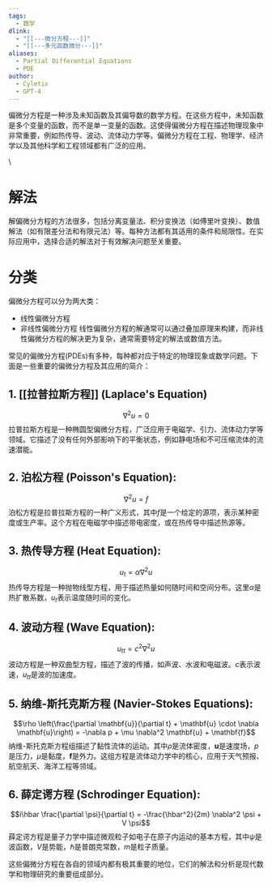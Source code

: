 ```yaml
---
tags:
  - 数学
dlink:
  - "[[---微分方程---]]"
  - "[[---多元函数微分---]]"
aliases:
  - Partial Differential Equations
  - PDE
author:
  - Cyletix
  - GPT-4
---
```

偏微分方程是一种涉及未知函数及其偏导数的数学方程。在这些方程中，未知函数是多个变量的函数，而不是单一变量的函数。这使得偏微分方程在描述物理现象中非常重要，例如热传导、波动、流体动力学等。偏微分方程在工程、物理学、经济学以及其他科学和工程领域都有广泛的应用。

\
# 解法
解偏微分方程的方法很多，包括分离变量法、积分变换法（如傅里叶变换）、数值解法（如有限差分法和有限元法）等。每种方法都有其适用的条件和局限性。在实际应用中，选择合适的解法对于有效解决问题至关重要。


# 分类
偏微分方程可以分为两大类：
- 线性偏微分方程
- 非线性偏微分方程
线性偏微分方程的解通常可以通过叠加原理来构建，而非线性偏微分方程的解决更为复杂，通常需要特定的解法或数值方法。

常见的偏微分方程(PDEs)有多种，每种都对应于特定的物理现象或数学问题。下面是一些重要的偏微分方程及其应用的简介：

## 1. **[[拉普拉斯方程]] (Laplace's Equation)**
   $$\nabla^2 u = 0$$
   拉普拉斯方程是一种椭圆型偏微分方程，广泛应用于电磁学、引力、流体动力学等领域。它描述了没有任何外部影响下的平衡状态，例如静电场和不可压缩流体的流速潜能。

## 2. **泊松方程 (Poisson's Equation)**:
   $$\nabla^2 u = f$$
   泊松方程是拉普拉斯方程的一种广义形式，其中$f$是一个给定的源项，表示某种密度或生产率。这个方程在电磁学中描述带电密度，或在热传导中描述热源等。

## 3. **热传导方程 (Heat Equation)**:
   $$u_t = \alpha \nabla^2 u$$
   热传导方程是一种抛物线型方程，用于描述热量如何随时间和空间分布。这里$\alpha$是热扩散系数，$u_t$表示温度随时间的变化。

## 4. **波动方程 (Wave Equation)**:
   $$u_{tt} = c^2 \nabla^2 u$$
   波动方程是一种双曲型方程，描述了波的传播，如声波、水波和电磁波。$c$表示波速，$u_{tt}$是波的加速度。

## 5. **纳维-斯托克斯方程 (Navier-Stokes Equations)**:
   $$\rho \left(\frac{\partial \mathbf{u}}{\partial t} + \mathbf{u} \cdot \nabla \mathbf{u}\right) = -\nabla p + \mu \nabla^2 \mathbf{u} + \mathbf{f}$$
   纳维-斯托克斯方程组描述了黏性流体的运动。其中$\rho$是流体密度，$\mathbf{u}$是速度场，$p$是压力，$\mu$是黏度，$\mathbf{f}$是外力。这组方程是流体动力学中的核心，应用于天气预报、航空航天、海洋工程等领域。

## 6. **薛定谔方程 (Schrodinger Equation)**:
   $$i\hbar \frac{\partial \psi}{\partial t} = -\frac{\hbar^2}{2m} \nabla^2 \psi + V \psi$$
   薛定谔方程是量子力学中描述微观粒子如电子在原子内运动的基本方程，其中$\psi$是波函数，$V$是势能，$\hbar$是普朗克常数，$m$是粒子质量。

这些偏微分方程在各自的领域内都有极其重要的地位，它们的解法和分析是现代数学和物理研究的重要组成部分。